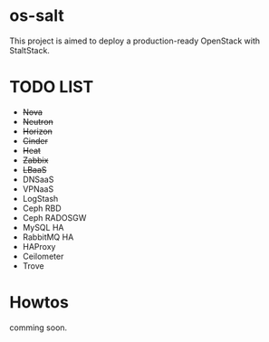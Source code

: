 # os-salt

This project is aimed to deploy a production-ready OpenStack with StaltStack. 

# TODO LIST

 - <del>Nova</del>
 - <del>Neutron</del>
 - <del>Horizon</del>
 - <del>Cinder<del>
 - <del>Heat</del>
 - <del>Zabbix</del>
 - <del>LBaaS</del>
 - DNSaaS
 - VPNaaS
 - LogStash
 - Ceph RBD
 - Ceph RADOSGW
 - MySQL HA
 - RabbitMQ HA
 - HAProxy
 - Ceilometer
 - Trove

# Howtos

comming soon.
